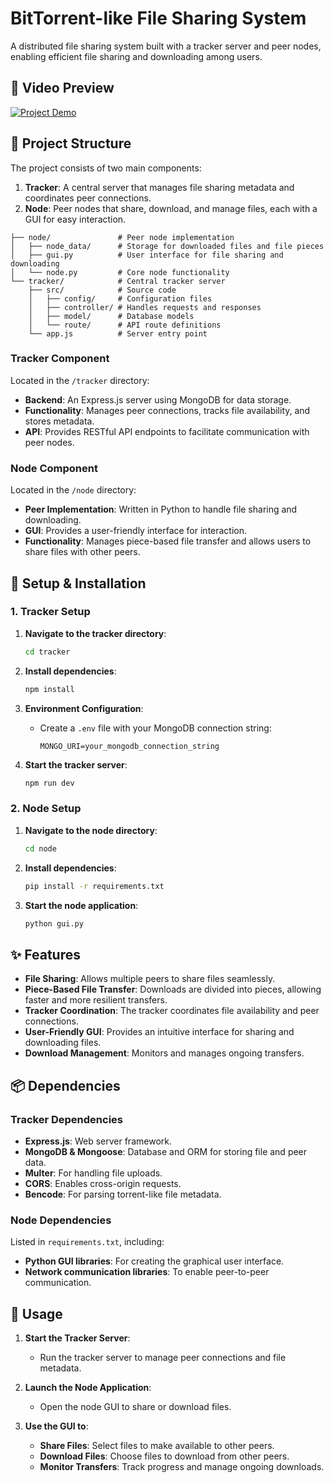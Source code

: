 # BitTorrent-like File Sharing System

A distributed file sharing system built with a tracker server and peer nodes, enabling efficient file sharing and downloading among users.

## 🚀 Video Preview

[![Project Demo](https://img.youtube.com/vi/cTxnDhX-uRk/0.jpg)](https://youtu.be/cTxnDhX-uRk)

## 📁 Project Structure

The project consists of two main components:

1. **Tracker**: A central server that manages file sharing metadata and coordinates peer connections.
2. **Node**: Peer nodes that share, download, and manage files, each with a GUI for easy interaction.

```plaintext
├── node/               # Peer node implementation
│   ├── node_data/      # Storage for downloaded files and file pieces
│   ├── gui.py          # User interface for file sharing and downloading
│   └── node.py         # Core node functionality
└── tracker/            # Central tracker server
    ├── src/            # Source code
    │   ├── config/     # Configuration files
    │   ├── controller/ # Handles requests and responses
    │   ├── model/      # Database models
    │   └── route/      # API route definitions
    └── app.js          # Server entry point
```

### Tracker Component

Located in the `/tracker` directory:

- **Backend**: An Express.js server using MongoDB for data storage.
- **Functionality**: Manages peer connections, tracks file availability, and stores metadata.
- **API**: Provides RESTful API endpoints to facilitate communication with peer nodes.

### Node Component

Located in the `/node` directory:

- **Peer Implementation**: Written in Python to handle file sharing and downloading.
- **GUI**: Provides a user-friendly interface for interaction.
- **Functionality**: Manages piece-based file transfer and allows users to share files with other peers.

## 🚀 Setup & Installation

### 1. Tracker Setup

1. **Navigate to the tracker directory**:

   ```sh
   cd tracker
   ```

2. **Install dependencies**:

   ```sh
   npm install
   ```

3. **Environment Configuration**:

   - Create a `.env` file with your MongoDB connection string:
     ```env
     MONGO_URI=your_mongodb_connection_string
     ```

4. **Start the tracker server**:
   ```sh
   npm run dev
   ```

### 2. Node Setup

1. **Navigate to the node directory**:

   ```sh
   cd node
   ```

2. **Install dependencies**:

   ```sh
   pip install -r requirements.txt
   ```

3. **Start the node application**:
   ```sh
   python gui.py
   ```

## ✨ Features

- **File Sharing**: Allows multiple peers to share files seamlessly.
- **Piece-Based File Transfer**: Downloads are divided into pieces, allowing faster and more resilient transfers.
- **Tracker Coordination**: The tracker coordinates file availability and peer connections.
- **User-Friendly GUI**: Provides an intuitive interface for sharing and downloading files.
- **Download Management**: Monitors and manages ongoing transfers.

## 📦 Dependencies

### Tracker Dependencies

- **Express.js**: Web server framework.
- **MongoDB & Mongoose**: Database and ORM for storing file and peer data.
- **Multer**: For handling file uploads.
- **CORS**: Enables cross-origin requests.
- **Bencode**: For parsing torrent-like file metadata.

### Node Dependencies

Listed in `requirements.txt`, including:

- **Python GUI libraries**: For creating the graphical user interface.
- **Network communication libraries**: To enable peer-to-peer communication.

## 📝 Usage

1. **Start the Tracker Server**:

   - Run the tracker server to manage peer connections and file metadata.

2. **Launch the Node Application**:
   - Open the node GUI to share or download files.
3. **Use the GUI to**:
   - **Share Files**: Select files to make available to other peers.
   - **Download Files**: Choose files to download from other peers.
   - **Monitor Transfers**: Track progress and manage ongoing downloads.
